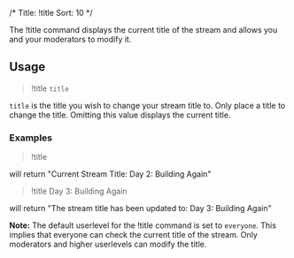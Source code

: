 /*
Title: !title
Sort: 10
*/

The !title command displays the current title of the stream and allows you and your moderators to modify it.

## Usage

> !title `title`

`title` is the title you wish to change your stream title to. Only place a title to change the title. Omitting this value displays the current title.

### Examples

> !title

will return "Current Stream Title: Day 2: Building Again"

> !title Day 3: Building Again

will return "The stream title has been updated to: Day 3: Building Again"

**Note:** The default userlevel for the !title command is set to `everyone`. This implies that everyone can check the current title of the stream. Only moderators and higher userlevels can modify the title.
